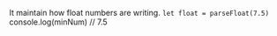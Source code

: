 It maintain how float numbers are writing.
  `let float = parseFloat(7.5)
`console.log(minNum) // 7.5